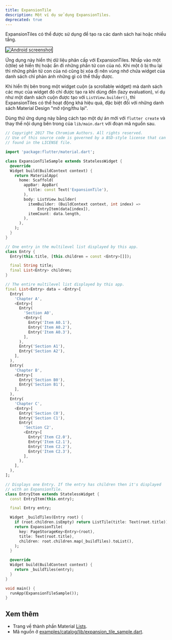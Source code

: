 ```yaml
---
title: ExpansionTile
description: Một ví dụ sử dụng ExpansionTiles.
deprecated: true
---
```


ExpansionTiles có thể được sử dụng để tạo ra các danh sách hai hoặc nhiều tầng.

<p>
  <div class="container-fluid">
    <div class="row">
      <div class="col-lg-4">
        <div class="panel">
          <div class="panel-body">
            <img style="border:1px solid #000000" src="https://storage.googleapis.com/flutter-catalog/cb4a54db8fb3726bf4293b9cc5cb12ce16883803/expansion_tile_sample_small.png" alt="Android screenshot" class="img-fluid">
          </div>
          <!-- <div class="panel-footer">
            Android screenshot
          </div> -->
        </div>
      </div>
    </div>
  </div>
</p>

Ứng dụng này hiển thị dữ liệu phân cấp với ExpansionTiles. Nhấp vào một ô(tile)
sẽ hiển thị hoặc ẩn đi những phần tử con của nó. Khi một ô bị thu lại thì
những phần tử con của nó cũng bị xóa đi nên vùng nhớ chứa widget của danh sách chỉ 
phản ánh những gì có thể thấy được.

Khi hiển thị bên trong một widget cuộn (a scrollable widget) mà danh sách các mục của widget 
đó chỉ được tạo ra khi dùng đến (lazy evaluation), ví dụ như một danh sách cuộn được tạo với
 `ListView.builder()`, thì ExpansionTiles có thể hoạt động khá hiệu quả, đặc biệt đối với 
 những danh sách Material Design "mở rộng/thu lại".

Dùng thử ứng dụng này bằng cách tạo một dự án mới với `flutter create` và
thay thế nội dụng bên trong của `lib/main.dart` với đoạn mã nguồn sau.

```dart
// Copyright 2017 The Chromium Authors. All rights reserved.
// Use of this source code is governed by a BSD-style license that can be
// found in the LICENSE file.

import 'package:flutter/material.dart';

class ExpansionTileSample extends StatelessWidget {
  @override
  Widget build(BuildContext context) {
    return MaterialApp(
      home: Scaffold(
        appBar: AppBar(
          title: const Text('ExpansionTile'),
        ),
        body: ListView.builder(
          itemBuilder: (BuildContext context, int index) =>
              EntryItem(data[index]),
          itemCount: data.length,
        ),
      ),
    );
  }
}

// One entry in the multilevel list displayed by this app.
class Entry {
  Entry(this.title, [this.children = const <Entry>[]]);

  final String title;
  final List<Entry> children;
}

// The entire multilevel list displayed by this app.
final List<Entry> data = <Entry>[
  Entry(
    'Chapter A',
    <Entry>[
      Entry(
        'Section A0',
        <Entry>[
          Entry('Item A0.1'),
          Entry('Item A0.2'),
          Entry('Item A0.3'),
        ],
      ),
      Entry('Section A1'),
      Entry('Section A2'),
    ],
  ),
  Entry(
    'Chapter B',
    <Entry>[
      Entry('Section B0'),
      Entry('Section B1'),
    ],
  ),
  Entry(
    'Chapter C',
    <Entry>[
      Entry('Section C0'),
      Entry('Section C1'),
      Entry(
        'Section C2',
        <Entry>[
          Entry('Item C2.0'),
          Entry('Item C2.1'),
          Entry('Item C2.2'),
          Entry('Item C2.3'),
        ],
      ),
    ],
  ),
];

// Displays one Entry. If the entry has children then it's displayed
// with an ExpansionTile.
class EntryItem extends StatelessWidget {
  const EntryItem(this.entry);

  final Entry entry;

  Widget _buildTiles(Entry root) {
    if (root.children.isEmpty) return ListTile(title: Text(root.title));
    return ExpansionTile(
      key: PageStorageKey<Entry>(root),
      title: Text(root.title),
      children: root.children.map(_buildTiles).toList(),
    );
  }

  @override
  Widget build(BuildContext context) {
    return _buildTiles(entry);
  }
}

void main() {
  runApp(ExpansionTileSample());
}
```

## Xem thêm

* Trang về thành phần Material [Lists]({{site.material}}/design/components/lists.html).
* Mã nguồn ở
  [examples/catalog/lib/expansion_tile_sample.dart]({{site.repo.flutter}}/tree/{{site.branch}}/examples/catalog/lib/expansion_tile_sample.dart).
